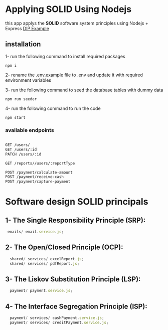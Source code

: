 # Applying SOLID Using Nodejs

this app applys the **SOLID** software system principles using Nodejs +  Express
[DIP Example](https://github.com/Abdofcih/refactoring-code/tree/main/DIP%20principle)


## installation

1- run the following command to install required packages
```shell
npm i
```
2- rename the .env.example file to .env and update it with required environment variables

3- run the following command to seed the database tables with dummy data

```shell
npm run seeder
```
4- run the following command to run the code

```shell
npm start 
```
### available endpoints

  

```rest

GET /users/
GET /users/:id
PATCH /users/:id

GET /reports//users/:reportType

POST /payment/calculate-amount
POST /payment/receive-cash
POST /payment/capture-payment

```
# Software design SOLID principals

  

## 1- The Single Responsibility Principle (SRP):
```ts
 emails/ email.service.js;
```
## 2- The Open/Closed Principle (OCP):
```ts
  shared/ services/ excelReport.js;
  shared/ services/ pdfReport.js;
```

## 3- The Liskov Substitution Principle (LSP):
```ts
  payment/ payment.service.js;
```

## 4- The Interface Segregation Principle (ISP):
```ts
  payment/ services/ cashPayment.service.js;
  payment/ services/ creditPayment.service.js;
```
